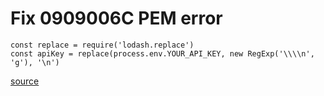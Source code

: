 # Fix 0909006C PEM error

	const replace = require('lodash.replace')
	const apiKey = replace(process.env.YOUR_API_KEY, new RegExp('\\\\n', 'g'), '\n')

[source](https://github.com/googleapis/google-api-nodejs-client/issues/1110#issuecomment-436868760)
